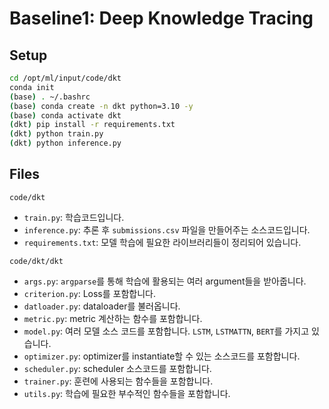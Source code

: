 # Baseline1: Deep Knowledge Tracing

## Setup
```bash
cd /opt/ml/input/code/dkt
conda init
(base) . ~/.bashrc
(base) conda create -n dkt python=3.10 -y
(base) conda activate dkt
(dkt) pip install -r requirements.txt
(dkt) python train.py
(dkt) python inference.py
```

## Files
`code/dkt`
* `train.py`: 학습코드입니다.
* `inference.py`: 추론 후 `submissions.csv` 파일을 만들어주는 소스코드입니다.
* `requirements.txt`: 모델 학습에 필요한 라이브러리들이 정리되어 있습니다.

`code/dkt/dkt`
* `args.py`: `argparse`를 통해 학습에 활용되는 여러 argument들을 받아줍니다.
* `criterion.py`: Loss를 포함합니다.
* `datloader.py`: dataloader를 불러옵니다.
* `metric.py`: metric 계산하는 함수를 포함합니다.
* `model.py`: 여러 모델 소스 코드를 포함합니다. `LSTM`, `LSTMATTN`, `BERT`를 가지고 있습니다.
* `optimizer.py`: optimizer를 instantiate할 수 있는 소스코드를 포함합니다.
* `scheduler.py`: scheduler 소스코드를 포함합니다.
* `trainer.py`: 훈련에 사용되는 함수들을 포함합니다.
* `utils.py`: 학습에 필요한 부수적인 함수들을 포함합니다.

